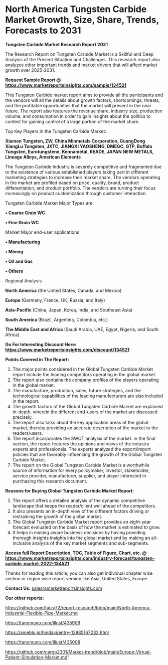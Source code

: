 # North America Tungsten Carbide Market Growth, Size, Share, Trends, Forecasts to 2031

<strong>Tungsten Carbide Market Research Report 2031</strong>

The Research Report on Tungsten Carbide Market is a Skillful and Deep Analysis of the Present Situation and Challenges. This research report also analyzes other important trends and market drivers that will affect market growth over 2025-2031.

<strong>Request Sample Report @ <a href=https://www.marketreportsinsights.com/sample/134521>https://www.marketreportsinsights.com/sample/134521</a></strong>

This Tungsten Carbide market report aims to provide all the participants and the vendors will all the details about growth factors, shortcomings, threats, and the profitable opportunities that the market will present in the near future. The report also features the revenue share, industry size, production volume, and consumption in order to gain insights about the politics to contest for gaining control of a large portion of the market share.

Top Key Players in the Tungsten Carbide Market:

<strong>Xiamen Tungsten, ZW, China Minmetals Corporation, GuangDong XiangLu Tungsten, JXTC, JIANGXI YAOSHENG, DMEGC, GTP, Buffalo Tungsten, Eurotungstene, Kennametal, READE, JAPAN NEW METALS, Lineage Alloys, American Elements</strong>

The Tungsten Carbide Industry is severely competitive and fragmented due to the existence of various established players taking part in different marketing strategies to increase their market share. The vendors operating in the market are profiled based on price, quality, brand, product differentiation, and product portfolio. The vendors are turning their focus increasingly on product customization through customer interaction.

Tungsten Carbide Market Major Types are:

<strong>• Coarse Grain WC

• Fine Grain WC</strong>

Market Major end-user applications :

<strong>• Manufacturing

• Mining

• Oil and Gas

• Others</strong>

Regional Analysis

</u><strong><b>North America</b></strong> (the United States, Canada, and Mexico)

<strong><b>Europe </b></strong>(Germany, France, UK, Russia, and Italy)

<strong><b>Asia-Pacific</b></strong> (China, Japan, Korea, India, and Southeast Asia)

<strong><b>South America</b></strong> (Brazil, Argentina, Colombia, etc.)

<strong><b>The Middle East and Africa</b></strong> (Saudi Arabia, UAE, Egypt, Nigeria, and South Africa)

<strong>Go For Interesting Discount Here: <a href=https://www.marketreportsinsights.com/discount/134521>https://www.marketreportsinsights.com/discount/134521</a></strong>

<strong>Points Covered in The Report:</strong>
<ol>
  <li>The major points considered in the Global Tungsten Carbide Market report include the leading competitors operating in the global market.</li>
  <li>The report also contains the company profiles of the players operating in the global market.</li>
  <li>The manufacture, production, sales, future strategies, and the technological capabilities of the leading manufacturers are also included in the report.</li>
  <li>The growth factors of the Global Tungsten Carbide Market are explained in-depth, wherein the different end-users of the market are discussed precisely.</li>
  <li>The report also talks about the key application areas of the global market, thereby providing an accurate description of the market to the readers/users.</li>
  <li>The report incorporates the SWOT analysis of the market. In the final section, the report features the opinions and views of the industry experts and professionals. The experts analyzed the export/import policies that are favorably influencing the growth of the Global Tungsten Carbide Market.</li>
  <li>The report on the Global Tungsten Carbide Market is a worthwhile source of information for every policymaker, investor, stakeholder, service provider, manufacturer, supplier, and player interested in purchasing this research document.</li>
</ol>
<strong>Reasons for Buying Global Tungsten Carbide Market Report:</strong>

<ol>
  <li>The report offers a detailed analysis of the dynamic competitive landscape that keeps the reader/client well ahead of the competitors.</li>
  <li>It also presents an in-depth view of the different factors driving or restraining the growth of the global market.</li>
  <li>The Global Tungsten Carbide Market report provides an eight-year forecast evaluated on the basis of how the market is estimated to grow.</li>
  <li>It helps in making aware business decisions by having providing thorough insights insights into the global market and by making an all-inclusive analysis of the key market segments and sub-segments.</li>
</ol>
<strong>Access full Report Description, TOC, Table of Figure, Chart, etc. @ <a href=https://www.marketreportsinsights.com/industry-forecast/tungsten-carbide-market-2022-134521>https://www.marketreportsinsights.com/industry-forecast/tungsten-carbide-market-2022-134521</a></strong>


Thanks for reading this article; you can also get individual chapter wise section or region wise report version like Asia, United States, Europe.

<strong>Contact Us:</strong>
sales@marketreportsinsights.com

<strong>Our other reports:</strong>

<a href=https://github.com/faizy72/report-research/blob/main/North-America-Industrial-Flexible-Pipe-Market.md>https://github.com/faizy72/report-research/blob/main/North-America-Industrial-Flexible-Pipe-Market.md</a>

<a href=https://tanomuno.com/illust/435906>https://tanomuno.com/illust/435906</a>

<a href=https://ameblo.jp/hindavi/entry-12885167232.html>https://ameblo.jp/hindavi/entry-12885167232.html</a>

<a href=https://tanomuno.com/illust/435008>https://tanomuno.com/illust/435008</a>

<a href=https://github.com/cargo2301/Market-trend/blob/main/Europe-Virtual-Patient-Simulation-Market.md>https://github.com/cargo2301/Market-trend/blob/main/Europe-Virtual-Patient-Simulation-Market.md</a>"
